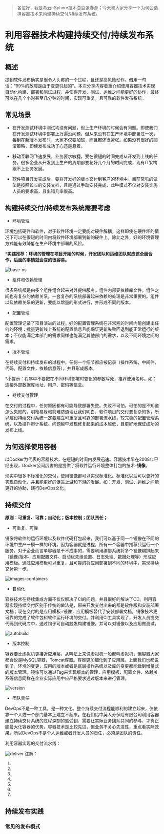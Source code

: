 > 各位好，我是希云cSphere技术总监张春源；今天和大家分享一下为何会选择容器技术来构建持续交付/持续发布系统。

# 利用容器技术构建持续交付/持续发布系统

## 概述

提到软件发布确实是很令人头疼的一个过程，且还是高风险动作。借用一句话：“99%的故障是由于变更引起的”。本次分享内容着重介绍使用容器技术实现自动化构建、部署和测试过程，并使得开发、测试、运维之间能更好的协作，最终可以在几个小时甚至几分钟的时间，实现可重复，且可靠的软件发布系统。

## 常见场景

- 在开发测试环境中测试均没有问题，但上生产环境的时候会有问题。即使我们在开发测试环境中部署上万遍没问题，但从来没有在生产环境中部署过一次，每到在新版本发布时，大家不仅要加班，而且都还很紧张。如果没有很好的回滚策略，即使发布成功了心还是悬着。

- 移动互联网飞速发展，业务要求敏捷，要在很短的时间完成从开发到上线的任务。很多企业从开发到上生产的周期都要花好几个月的时间完成，现有IT架构跟不上业务发展。

- 软件项目开发完成后，要将开发好的版本交付到客户的环境中。目前常见的做法是按照长长的安装文档，且是通过手动安装完成，此种模式不仅对安装实施人员的要求高，且出错几率很高。

## 构建持续交付/持续发布系统需要考虑

- 环境管理

环境包括硬件和软件，对于软件环境一定要能对硬件解耦，这样即使在硬件坏的情况下可以在很短的时间内将软件环境部署到新的硬件上。除此之外，好的环境管理方式能有效降低在生产环境中部署的风险。

***实践推荐：环境的管理在项目开始的时候，开发团队和运维团队就应该全面合作，后面的事情就会变的很容易。**

![base-os](./base-os.jpeg)

- 组件和依赖管理

很多系统都是由多个组件组合起来对外提供服务。组件内部要依赖库文件，组件之间也有复杂的依赖关系。一套复杂的系统部署起来依赖的处理是非常重要的。组件以及依赖关系的更新，要能以增量的形式进行，并形成不同的版本。

- 配置管理

配置管理记录了项目演进的过程。好的配置管理系统在非常短的时间内能创建出任何的环境；批量更新线上系统的配置信息且能保证更新失败回退到能正常运行的版本；不仅能满足本部门的需求同样也能满足其他部门的需求，以及不同环境之间的需求。

- 版本管理

在持续交付和持续发布的过程中，任何一个细节都应被记录（操作系统，中间件，代码，配置文件，依赖信息等），并且形成版本。

*小提示：程序中不要把在不同环境部署时变化的参数写死，推荐使用名称。如：连接外部数据库地址、用户、密码等信息。

- 持续交付管理

在交付的过程中，任何原因都有可能导致部署失败。失败不可怕，可怕的是不知道怎么失败的。明枪易躲暗箭难防道理让我们明白，软件项目的交付要复杂的多，所以建设持续交付系统一定要建立可重复且可靠的部署流水线，较完善的配置管理系统，以及操作审计系统。问题越早发现修复起来的成本越低，且更好地保证成功的发布上线。

## 为何选择使用容器

以Docker为代表的容器技术，在短短的时间内发展迅速。容器技术早在2008年已经出现，Docker公司厉害的是提供了将软件运行环境整体打包的技术-**镜像**。

现实中很多不标准化的交付，使用镜像都可以实现标准化。标准化以后可以更好的实现自动化，并且能更好的促进上游和下游的发展。如：开发、测试、运维之间能更好的协助，践行DevOps文化。

## 持续交付

**原则：可重复、可靠；自动化；版本控制；团队责任；**

- 可重复、可靠

镜像将软件的运行环境以及软件代码打包起来，我们可以基于同一个镜像在不同的环境中生产一模一样的环境。因为容器就是进程，所有一个容器中推荐只运行一个服务。对于企业而言单容器是干不成事的，需要利用编排系统将多个镜像编排起来（镜像/版本、应用配置文件、启动优先级设置、日志处理、数据处理等）形成应用模板。通过应用模板可以重复，且可靠的将应用部署到不同的环境中，实现持续交付第一步。

![images-containers](./images-containers.jpeg)

- 自动化

容器技术在持续集成方面不仅仅解决了CI的问题，并且很好的解决了CD。利用容器实现持续交付区别于传统的做法是，原来开发交付出来的都是软件版和安装部署文档；现在交付的是应用模板+镜像，应用模板替代了安装部署文档，镜像技术更可靠的完成了软件包和软件运行环境的交付。并利用CI工具实现了，开发人员提交代码到代码库中，通过钩子可自动触发构建镜像。并可以对镜像以及应用做测试。

![autobuild](./autobuild.jpeg)

- 版本控制

容器要比虚拟机更接近应用层，从叫法上来说虚拟机一般都叫虚拟机，但容器大家都会说是MySQL容器，Tomcat容器。容器更加细化到了应用层。上面我们也都说到了，环境的变更，应用的版本或者是底层操作系统以及库的变更都能做到增量式的版本管理。镜像可以通过Tag来实现版本的管理，应用模板、配置文件、依赖关系等信息同样在企业实际应用中应严格要求通过版本来进行管理。

![version](./version.jpeg)

- 团队责任

DevOps不是一种工具，是一种文化。整个持续交付流程能顺利的建立起来，仅依靠一个人或一个部门基本上建立不起来。在我们给中英人寿保险有限公司利用容器建立持续交付系统的过程深刻的感受到，需要让实际业务团队共同的参与，才真正能最大化容器的优势。容器技术是比较先进，但业务不关心先进性，重点看实际效果。所以DevOps不是个人运维或者开发人员的责任，必须是团队的责任。

利用容器实现的交付流水线：


![deliver](./deliver.jpeg)
注解：

1.
2.
3.
4.
5.
6.
7.

## 持续发布实践

### 常见的发布模式

